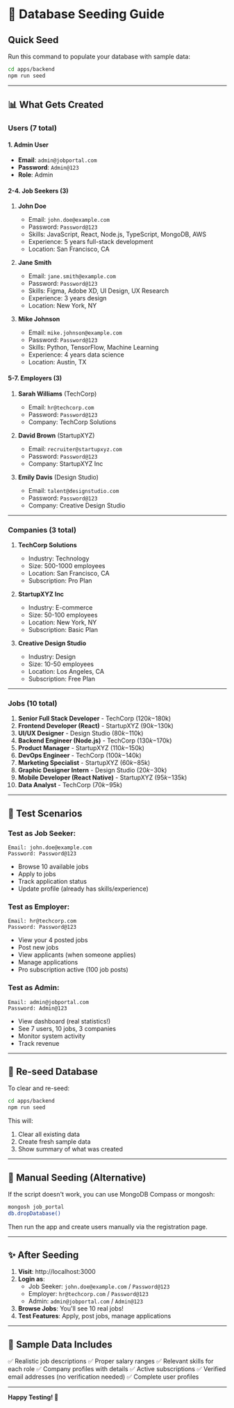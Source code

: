 # 🌱 Database Seeding Guide

## Quick Seed

Run this command to populate your database with sample data:

```bash
cd apps/backend
npm run seed
```

---

## 📊 What Gets Created

### Users (7 total)

#### 1. Admin User
- **Email**: `admin@jobportal.com`
- **Password**: `Admin@123`
- **Role**: Admin

#### 2-4. Job Seekers (3)
1. **John Doe**
   - Email: `john.doe@example.com`
   - Password: `Password@123`
   - Skills: JavaScript, React, Node.js, TypeScript, MongoDB, AWS
   - Experience: 5 years full-stack development
   - Location: San Francisco, CA

2. **Jane Smith**
   - Email: `jane.smith@example.com`
   - Password: `Password@123`
   - Skills: Figma, Adobe XD, UI Design, UX Research
   - Experience: 3 years design
   - Location: New York, NY

3. **Mike Johnson**
   - Email: `mike.johnson@example.com`
   - Password: `Password@123`
   - Skills: Python, TensorFlow, Machine Learning
   - Experience: 4 years data science
   - Location: Austin, TX

#### 5-7. Employers (3)
1. **Sarah Williams** (TechCorp)
   - Email: `hr@techcorp.com`
   - Password: `Password@123`
   - Company: TechCorp Solutions

2. **David Brown** (StartupXYZ)
   - Email: `recruiter@startupxyz.com`
   - Password: `Password@123`
   - Company: StartupXYZ Inc

3. **Emily Davis** (Design Studio)
   - Email: `talent@designstudio.com`
   - Password: `Password@123`
   - Company: Creative Design Studio

---

### Companies (3 total)

1. **TechCorp Solutions**
   - Industry: Technology
   - Size: 500-1000 employees
   - Location: San Francisco, CA
   - Subscription: Pro Plan

2. **StartupXYZ Inc**
   - Industry: E-commerce
   - Size: 50-100 employees
   - Location: New York, NY
   - Subscription: Basic Plan

3. **Creative Design Studio**
   - Industry: Design
   - Size: 10-50 employees
   - Location: Los Angeles, CA
   - Subscription: Free Plan

---

### Jobs (10 total)

1. **Senior Full Stack Developer** - TechCorp ($120k-$180k)
2. **Frontend Developer (React)** - StartupXYZ ($90k-$130k)
3. **UI/UX Designer** - Design Studio ($80k-$110k)
4. **Backend Engineer (Node.js)** - TechCorp ($130k-$170k)
5. **Product Manager** - StartupXYZ ($110k-$150k)
6. **DevOps Engineer** - TechCorp ($100k-$140k)
7. **Marketing Specialist** - StartupXYZ ($60k-$85k)
8. **Graphic Designer Intern** - Design Studio ($20k-$30k)
9. **Mobile Developer (React Native)** - StartupXYZ ($95k-$135k)
10. **Data Analyst** - TechCorp ($70k-$95k)

---

## 🎯 Test Scenarios

### Test as Job Seeker:
```
Email: john.doe@example.com
Password: Password@123
```
- Browse 10 available jobs
- Apply to jobs
- Track application status
- Update profile (already has skills/experience)

### Test as Employer:
```
Email: hr@techcorp.com
Password: Password@123
```
- View your 4 posted jobs
- Post new jobs
- View applicants (when someone applies)
- Manage applications
- Pro subscription active (100 job posts)

### Test as Admin:
```
Email: admin@jobportal.com
Password: Admin@123
```
- View dashboard (real statistics!)
- See 7 users, 10 jobs, 3 companies
- Monitor system activity
- Track revenue

---

## 🔄 Re-seed Database

To clear and re-seed:

```bash
cd apps/backend
npm run seed
```

This will:
1. Clear all existing data
2. Create fresh sample data
3. Show summary of what was created

---

## 📝 Manual Seeding (Alternative)

If the script doesn't work, you can use MongoDB Compass or mongosh:

```bash
mongosh job_portal
db.dropDatabase()
```

Then run the app and create users manually via the registration page.

---

## ✨ After Seeding

1. **Visit**: http://localhost:3000
2. **Login as**:
   - Job Seeker: `john.doe@example.com` / `Password@123`
   - Employer: `hr@techcorp.com` / `Password@123`
   - Admin: `admin@jobportal.com` / `Admin@123`
3. **Browse Jobs**: You'll see 10 real jobs!
4. **Test Features**: Apply, post jobs, manage applications

---

## 🎊 Sample Data Includes

✅ Realistic job descriptions
✅ Proper salary ranges
✅ Relevant skills for each role
✅ Company profiles with details
✅ Active subscriptions
✅ Verified email addresses (no verification needed)
✅ Complete user profiles

---

**Happy Testing! 🚀**

